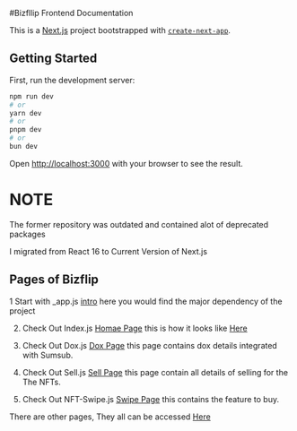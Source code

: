 #Bizfllip Frontend Documentation

This is a [Next.js](https://nextjs.org) project bootstrapped with [`create-next-app`](https://nextjs.org/docs/pages/api-reference/create-next-app).

## Getting Started

First, run the development server:

```bash
npm run dev
# or
yarn dev
# or
pnpm dev
# or
bun dev
```

Open [http://localhost:3000](http://localhost:3000) with your browser to see the result.

# NOTE
The former repository was outdated and contained alot of deprecated packages 

I migrated from React 16 to Current Version of Next.js

## Pages of Bizflip

1  Start with _app.js [intro](https://github.com/BernardOnuh/Bizflip-Frontend/blob/main/pages/_app.js) here you would find the major dependency of the project


2. Check Out Index.js [Homae Page](https://github.com/BernardOnuh/Bizflip-Frontend/blob/main/pages/index.js) this is how it looks like [Here](https://bizflip-o.vercel.app/)

3. Check Out  Dox.js [Dox Page](https://github.com/BernardOnuh/Bizflip-Frontend/blob/main/pages/dox.js) this page contains dox details integrated with Sumsub.

4. Check Out Sell.js [Sell Page](https://github.com/BernardOnuh/Bizflip-Frontend/blob/main/pages/sell.js) this page contain all details of selling for the The NFTs.

5. Check Out  NFT-Swipe.js [Swipe Page](https://github.com/BernardOnuh/Bizflip-Frontend/blob/main/pages/nft-swipe.js) this contains the feature to buy.

There are other pages, They all can be accessed [Here](https://github.com/BernardOnuh/Bizflip-Frontend/tree/main/pages)
